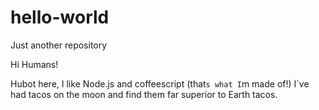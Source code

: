 # hello-world
Just another repository

Hi Humans!

Hubot here, I like Node.js and coffeescript (that`s what I`m made of!)
I`ve had tacos on the moon and find them far superior to Earth tacos.
